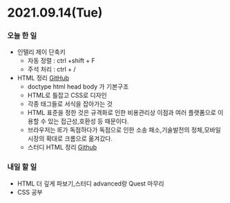 # 2021.09.14(Tue)
### 오늘 한 일
* 인텔리 제이 단축키  
  * 자동 정렬 : ctrl +shift + F
  * 주석 처리 : ctrl + /
* HTML 정리 [GitHub](https://github.com/Dokuny/MyProgrammingHistory/tree/main/ETC/Web/HTML)
  * doctype html head body 가 기본구조
  * HTML로 틀잡고 CSS로 디자인
  * 각종 태그들로 서식을 잡아가는 것
  * HTML 표준을 정한 것은 규격화로 인한 비용관리상 이점과 여러 플랫폼으로 이용할 수 있는 접근성,호환성 등 때문이다.
  * 브라우저는 IE가 독점하다가 독점으로 인한 소송 패소,기술발전의 정체,모바일시장의 확대로 크롬으로 옮겨갔다.
  * 스터디 HTML 정리 [Github](https://github.com/Dokuny/WebDevCurriculum/blob/master/Quest01/README.md)

### 내일 할 일
* HTML 더 깊게 파보기,스터디  advanced랑 Quest 마무리
* CSS 공부

